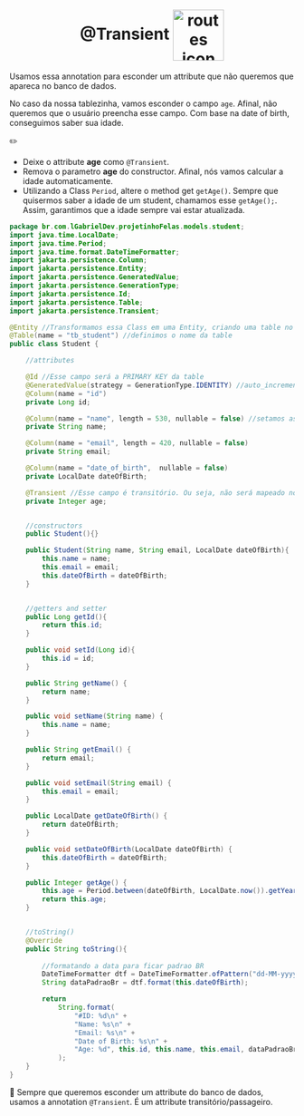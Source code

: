 <h1 align="center">
    @Transient
    <img src="https://cdn4.iconfinder.com/data/icons/jetflat-2-multimedia-vol-2/60/004_095_eye_watch_view_views_disable-256.png" alt="routes icon" width="90px" align="center">
</h1>



Usamos essa annotation para esconder um attribute que não queremos que apareca no banco de dados.

No caso da nossa tablezinha, vamos esconder o campo `age`. Afinal, não queremos que o usuário preencha esse campo. Com base na date of birth, conseguimos saber sua idade.

✏️
- Deixe o attribute **age** como `@Transient`.
- Remova o parametro **age** do constructor. Afinal, nós vamos calcular a idade automaticamente.
- Utilizando a Class `Period`, altere o method get `getAge()`. Sempre que quisermos saber a idade de um student, chamamos esse `getAge();`. Assim, garantimos que a idade sempre vai estar atualizada.

```java
package br.com.lGabrielDev.projetinhoFelas.models.student;
import java.time.LocalDate;
import java.time.Period;
import java.time.format.DateTimeFormatter;
import jakarta.persistence.Column;
import jakarta.persistence.Entity;
import jakarta.persistence.GeneratedValue;
import jakarta.persistence.GenerationType;
import jakarta.persistence.Id;
import jakarta.persistence.Table;
import jakarta.persistence.Transient;

@Entity //Transformamos essa Class em uma Entity, criando uma table no banco de dados
@Table(name = "tb_student") //definimos o nome da table
public class Student {

    //attributes

    @Id //Esse campo será a PRIMARY KEY da table
    @GeneratedValue(strategy = GenerationType.IDENTITY) //auto_increment
    @Column(name = "id")
    private Long id;

    @Column(name = "name", length = 530, nullable = false) //setamos as informacoes do campo --> "Nome do campo" e "VARCHAR"
    private String name;

    @Column(name = "email", length = 420, nullable = false)
    private String email;

    @Column(name = "date_of_birth",  nullable = false)
    private LocalDate dateOfBirth;

    @Transient //Esse campo é transitório. Ou seja, não será mapeado no banco de dados. Se quisermos exibir a "idade" do student, chamamos por aqui. Lá no banco, esse campo nao vai existir.
    private Integer age;


    //constructors
    public Student(){}

    public Student(String name, String email, LocalDate dateOfBirth){
        this.name = name;
        this.email = email;
        this.dateOfBirth = dateOfBirth;
    }


    //getters and setter
    public Long getId(){
        return this.id;
    }

    public void setId(Long id){
        this.id = id;
    }

    public String getName() {
        return name;
    }

    public void setName(String name) {
        this.name = name;
    }

    public String getEmail() {
        return email;
    }

    public void setEmail(String email) {
        this.email = email;
    }

    public LocalDate getDateOfBirth() {
        return dateOfBirth;
    }

    public void setDateOfBirth(LocalDate dateOfBirth) {
        this.dateOfBirth = dateOfBirth;
    }

    public Integer getAge() {
        this.age = Period.between(dateOfBirth, LocalDate.now()).getYears();
        return this.age;
    }


    //toString()
    @Override
    public String toString(){
        
        //formatando a data para ficar padrao BR
        DateTimeFormatter dtf = DateTimeFormatter.ofPattern("dd-MM-yyyy");
        String dataPadraoBr = dtf.format(this.dateOfBirth);

        return
            String.format(
                "#ID: %d\n" +
                "Name: %s\n" +
                "Email: %s\n" +
                "Date of Birth: %s\n" +
                "Age: %d", this.id, this.name, this.email, dataPadraoBr, this.age
            );
    }    
}
```

📖 Sempre que queremos esconder um attribute do banco de dados, usamos a annotation `@Transient`. É um attribute transitório/passageiro.